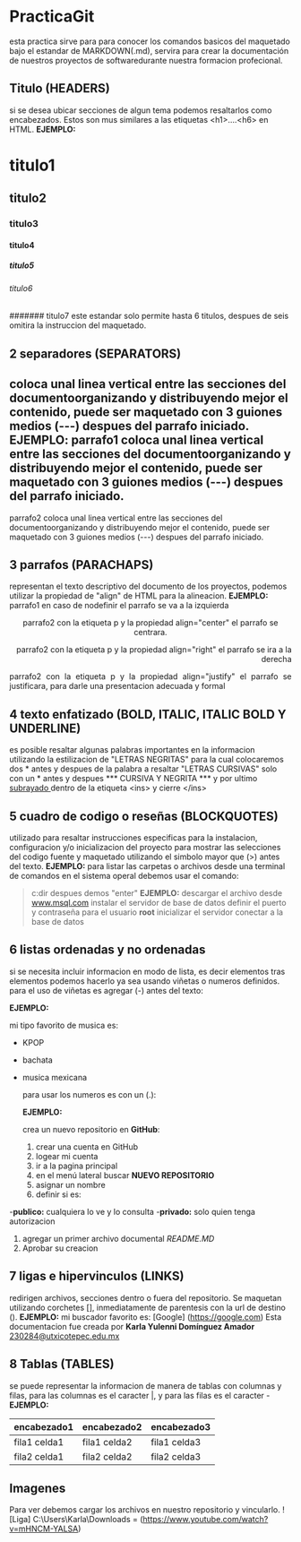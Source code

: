 # PracticaGit
esta practica sirve para para conocer los comandos basicos del maquetado bajo el estandar de MARKDOWN(.md), servira para crear la documentación de nuestros proyectos de softwaredurante nuestra formacion profecional.
## Titulo (HEADERS)
si se desea ubicar secciones de algun tema podemos resaltarlos como encabezados. Estos son mus similares a las etiquetas \<h1>....\<h6> en HTML.
**EJEMPLO:**
# titulo1
## titulo2
### titulo3
#### titulo4
##### titulo5
###### titulo6
####### titulo7
este estandar solo permite hasta 6 titulos, despues de seis omitira la instruccion del maquetado.

## 2 separadores (SEPARATORS)
coloca unal linea vertical entre las secciones del documentoorganizando y distribuyendo mejor el contenido, puede ser maquetado con 3 guiones medios (---) despues del parrafo iniciado.
**EJEMPLO:**
parrafo1 coloca unal linea vertical entre las secciones del documentoorganizando y distribuyendo mejor el contenido, puede ser maquetado con 3 guiones medios (---) despues del parrafo iniciado.
---
parrafo2 coloca unal linea vertical entre las secciones del documentoorganizando y distribuyendo mejor el contenido, puede ser maquetado con 3 guiones medios (---) despues del parrafo iniciado.
## 3 parrafos (PARACHAPS)
representan el texto descriptivo del documento de los proyectos, podemos utilizar la propiedad de "align" de HTML para la alineacion. 
**EJEMPLO:**
parrafo1 en caso de nodefinir el parrafo se va a la izquierda 
<p align="center"> parrafo2 con la etiqueta p y la propiedad align="center" el parrafo se centrara.
  <p align="right"> parrafo2 con la etiqueta p y la propiedad align="right" el parrafo se ira a la derecha
    <p align="justify"> parrafo2 con la etiqueta p y la propiedad align="justify" el parrafo se justificara, para darle una presentacion adecuada y formal
      
## 4 texto enfatizado (BOLD, ITALIC, ITALIC BOLD Y UNDERLINE)
es posible resaltar algunas palabras importantes en la informacion utilizando la estilizacion de "LETRAS NEGRITAS" para la cual colocaremos dos * antes y despues de la palabra a resaltar "LETRAS CURSIVAS" solo con un * antes y despues *** CURSIVA Y NEGRITA *** y por ultimo  <ins>  subrayado  </ins>  dentro de la etiqueta \<ins> y cierre \</ins>
## 5 cuadro de codigo o reseñas (BLOCKQUOTES)
utilizado para resaltar instrucciones especificas para la instalacion, configuracion y/o inicializacion del proyecto para mostrar las selecciones del codigo fuente y maquetado utilizando el simbolo mayor que (>) antes del texto.
**EJEMPLO:**
para listar las carpetas o archivos desde una terminal de comandos en el sistema operal debemos usar el comando:
> c:dir
despues demos "enter"
**EJEMPLO:**
> descargar el archivo desde www.msql.com
> instalar el servidor de base de datos
> definir el puerto y contraseña para el usuario **root**
> inicializar el servidor
> conectar a la base de datos
## 6 listas ordenadas y no ordenadas 
si se necesita incluir informacion en modo de lista, es decir elementos tras elementos podemos hacerlo ya sea usando viñetas o numeros definidos.
para el uso de viñetas es agregar (-) antes del texto:

**EJEMPLO:**

mi tipo favorito de musica es:
- KPOP
- bachata
- musica mexicana

  para usar los numeros es con un (.):
  
  **EJEMPLO:**
  
  crea un nuevo repositorio en **GitHub**:
  
  1. crear una cuenta en GitHub
  2. logear mi cuenta
  6. ir a la pagina principal
  7. en el menú lateral buscar **NUEVO REPOSITORIO**
  8. asignar un nombre
  98. definir si es:
      
 -**publico:** cualquiera lo ve y lo consulta
 -**privado:** solo quien tenga autorizacion
 
  1. agregar un primer archivo documental *README.MD*
  2. Aprobar su creacion
     
## 7 ligas e hipervinculos (LINKS)
redirigen archivos, secciones dentro o fuera del repositorio. Se maquetan utilizando corchetes \[\], inmediatamente de parentesis con la url de destino \(\).
**EJEMPLO:**
mi buscador favorito es: [Google] (https://google.com)
Esta documentacion fue creada por **Karla Yulenni Domínguez Amador** 230284@utxicotepec.edu.mx
## 8 Tablas (TABLES)
se puede representar la informacion de manera de tablas con columnas y filas, para las columnas es el caracter |, y para las filas es el caracter -
**EJEMPLO:**

|encabezado1 | encabezado2 |encabezado3 |
|------------|--------------|--------------------|
| fila1 celda1 |  fila1 celda2 |  fila1 celda3 |
| fila2 celda1 |  fila2 celda2 |  fila2 celda3 |

## Imagenes 
Para ver debemos cargar los archivos en nuestro repositorio y vincularlo.
![Liga] C:\Users\Karla\Downloads = (https://www.youtube.com/watch?v=mHNCM-YALSA)
